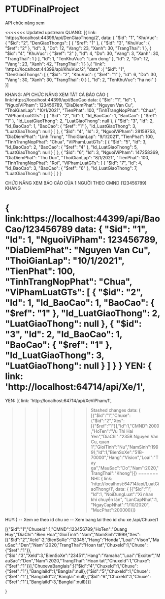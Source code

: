 # PTUDFinalProject

API chức năng xem

<<<<<<< Updated upstream
QUANG: [{
  link: 'https://localhost:44399/api/DenGiaoThong/2',
  data: {
    "$id": "1",
    "KhuVuc": {
      "$id": "2",
      "DenGiaoThongs": [
        {
          "$ref": "1"
        },
        {
          "$id": "3",
          "KhuVuc": {
            "$ref": "2"
          },
          "Id": 3,
          "Do": 12,
          "Vang": 23,
          "Xanh": 30,
          "TrangThai": 1
        },
        {
          "$id": "4",
          "KhuVuc": {
            "$ref": "2"
          },
          "Id": 4,
          "Do": 30,
          "Vang": 3,
          "Xanh": 30,
          "TrangThai": 1
        }
      ],
      "Id": 1,
      "TenKhuVuc": "Lam dong"
    },
    "Id": 2,
    "Do": 12,
    "Vang": 23,
    "Xanh": 42,
    "TrangThai": 1
  }
},{
  "link": 'https://localhost:44399/api/KhuVuc/2',
  "data" :{
    "$id": "1",
    "DenGiaoThongs": [
      {
        "$id": "2",
        "KhuVuc": {
          "$ref": "1"
        },
        "Id": 6,
        "Do": 30,
        "Vang": 30,
        "Xanh": 30,
        "TrangThai": 0
      }
    ],
    "Id": 2,
    "TenKhuVuc": "ha noi"
  }
}]

KHANG: 
API CHỨC NĂNG XEM TÂT CẢ BÁO CÁO
{
  link:https://localhost:44399/api/BaoCao
  data:
  {
"$id": "1",
"Id": 1,
"NguoiViPham": 123456789,
"DiaDiemPhat": "Nguyen Van Cu",
"ThoiGianLap": "10/1/2021",
"TienPhat": 100,
"TinhTrangNopPhat": "Chua",
"ViPhamLuatGTs": [
{
"$id": "2",
"Id": 1,
"Id_BaoCao": 1,
"BaoCao": {
"$ref": "1"
},
"Id_LuatGiaoThong": 2,
"LuatGiaoThong": null
},
{
"$id": "3",
"Id": 2,
"Id_BaoCao": 1,
"BaoCao": {
"$ref": "1"
},
"Id_LuatGiaoThong": 3,
"LuatGiaoThong": null
}
]
},
{
"$id": "4",
"Id": 2,
"NguoiViPham": 28159753,
"DiaDiemPhat": "Linh Trung",
"ThoiGianLap": "9/1/2021",
"TienPhat": 100,
"TinhTrangNopPhat": "Chua",
"ViPhamLuatGTs": [
{
"$id": "5",
"Id": 3,
"Id_BaoCao": 2,
"BaoCao": {
"$ref": "4"
},
"Id_LuatGiaoThong": 5,
"LuatGiaoThong": null
}
]
},
{
"$id": "6",
"Id": 3,
"NguoiViPham": 147258369,
"DiaDiemPhat": "Thu Duc",
"ThoiGianLap": "8/1/2021",
"TienPhat": 100,
"TinhTrangNopPhat": "Roi",
"ViPhamLuatGTs": [
{
"$id": "7",
"Id": 4,
"Id_BaoCao": 3,
"BaoCao": {
"$ref": "6"
},
"Id_LuatGiaoThong": 7,
"LuatGiaoThong": null
}
]
}
}

CHỨC NĂNG XEM BÁO CÁO CỦA 1 NGƯỜI THEO CMND (123456789)
KHANG

{
link:https://localhost:44399/api/BaoCao/123456789
data:
{
"$id": "1",
"Id": 1,
"NguoiViPham": 123456789,
"DiaDiemPhat": "Nguyen Van Cu",
"ThoiGianLap": "10/1/2021",
"TienPhat": 100,
"TinhTrangNopPhat": "Chua",
"ViPhamLuatGTs": [
{
"$id": "2",
"Id": 1,
"Id_BaoCao": 1,
"BaoCao": {
"$ref": "1"
},
"Id_LuatGiaoThong": 2,
"LuatGiaoThong": null
},
{
"$id": "3",
"Id": 2,
"Id_BaoCao": 1,
"BaoCao": {
"$ref": "1"
},
"Id_LuatGiaoThong": 3,
"LuatGiaoThong": null
}
]
}
}
YEN: {
  link: 'http://localhost:64714/api/Xe/1',
=======
YEN: [{
  link: 'http://localhost:64714/api/XeViPham/1',
>>>>>>> Stashed changes
  data: {
    [{"$id":"1","Chuxe":{"$id":"2","Xes":[{"$ref":"1"}],"Id":1,"CMND":2000,"HoTen":"Vu Thi Hai Yen","DiaChi":"235B Nguyen Van Cu, quan 1","GioiTinh":"Nu","NamSinh":1999},"Id":1,"BienSoXe":"51B-70000","Hang":"Vision","Loai":"Tay ga","MauSac":"Do","Nam":2020,"TrangThai":"Khong"}]}
=======
NHI: {
  link: 'http://localhost:64714/api/LuatGiaoThong/1',
  data: {
    [{"$id":"1",
    "Id":1,
    "NoiDungLuat":"Xi nhan khi chuyển làn",
    "LanCapNhat":1,
    "NgayCapNhat":"1/10/2020",
    "MucPhat":200000}]}


HUY:{
-- Xem xe theo id chu xe
-- Xem bang lai theo id chu xe
/api/Chuxe/1

[{"$id":"1","ChuxeId":1,"CMND":123456789,"HoTen":"Quang Huy","DiaChi":"Bien Hoa","GioiTinh":"Nam","NamSinh":1999,"Xes":[{"$id":"2","XeId":2,"BienSoXe":"12345","Hang":"Honda","Loai":"Vison","MauSac":"Den","Nam":2020,"TrangThai":"Hoan tat","ChuxeId":1,"Chuxe":{"$ref":"1"}},{"$id":"3","XeId":3,"BienSoXe":"23451","Hang":"Yamaha","Loai":"Exciter","MauSac":"Den","Nam":2020,"TrangThai":"Hoan tat","ChuxeId":1,"Chuxe":{"$ref":"1"}}],"ChuxevaBanglais":[{"$id":"4","ChuxeId":1,"Chuxe":{"$ref":"1"},"BanglaiId":1,"Banglai":null},{"$id":"5","ChuxeId":1,"Chuxe":{"$ref":"1"},"BanglaiId":2,"Banglai":null},{"$id":"6","ChuxeId":1,"Chuxe":{"$ref":"1"},"BanglaiId":3,"Banglai":null}]}]

}